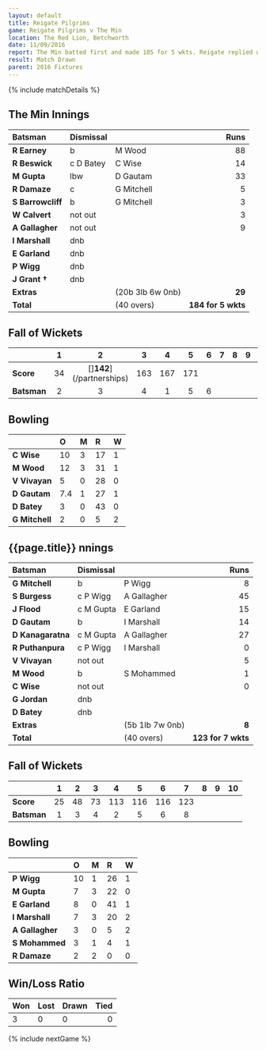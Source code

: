 ```yaml
---
layout: default
title: Reigate Pilgrims
game: Reigate Pilgrims v The Min
location: The Red Lion, Betchworth
date: 11/09/2016
report: The Min batted first and made 185 for 5 wkts. Reigate replied with 123 for 7 wkts when time ran out
result: Match Drawn
parent: 2016 Fixtures
---
```


{% include matchDetails %}

## The Min Innings

| Batsman | Dismissal | | Runs |
|:---|:---|---|---:|
| **R Earney** | b | M Wood | 88 |
| **R Beswick** | c D Batey | C Wise | 14 |
| **M Gupta** | lbw | D Gautam | 33 |
| **R Damaze** | c | G Mitchell | 5 |
| **S Barrowcliff** | b | G Mitchell | 3 |
| **W Calvert** | not out |  | 3 |
| **A Gallagher** | not out |  | 9 |
| **I Marshall** | dnb |  |  |
| **E Garland** | dnb |  |  |
| **P Wigg** | dnb |  |  |
| **J Grant &#8224;** | dnb |  |  |
| **Extras** | | (20b 3lb 6w 0nb) | **29** |
| **Total** | | (40 overs) | **184 for 5 wkts** |

## Fall of Wickets

| | 1 | 2 | 3 | 4 | 5 | 6 | 7 | 8 | 9 | 10 |
|---|:---:|:---:|:---:|:---:|:---:|:---:|:---:|:---:|:---:|:---:|
| **Score** | 34 | []**142**](/partnerships) | 163 | 167 | 171 |  |  |  |  |  |
| **Batsman** | 2 | 3 | 4 | 1 | 5 | 6 |  |  |  |  |

## Bowling

| | O | M | R | W |
|---|:---|:---|:---|:---|
| **C Wise** | 10 | 3 | 17 | 1 |
| **M Wood** | 12 | 3 | 31 | 1 |
| **V Vivayan** | 5 | 0 | 28 | 0 |
| **D Gautam** | 7.4 | 1 | 27 | 1 |
| **D Batey** | 3 | 0 | 43 | 0 |
| **G Mitchell** | 2 | 0 | 5 | 2 |

## {{page.title}} nnings

| Batsman | Dismissal | | Runs |
|:---|:---|---|---:|
| **G Mitchell** | b | P Wigg | 8 |
| **S Burgess** | c P Wigg | A Gallagher | 45 |
| **J Flood** | c M Gupta | E Garland | 15 |
| **D Gautam** | b | I Marshall | 14 |
| **D Kanagaratna** | c M Gupta | A Gallagher | 27 |
| **R Puthanpura** | c P Wigg | I Marshall | 0 |
| **V Vivayan** | not out |  | 5 |
| **M Wood** | b | S Mohammed | 1 |
| **C Wise** | not out |  | 0 |
| **G Jordan** | dnb |  |  |
| **D Batey** | dnb |  |  |
| **Extras** | | (5b 1lb 7w 0nb) | **8** |
| **Total** | | (40 overs) | **123 for 7 wkts** |

## Fall of Wickets

| | 1 | 2 | 3 | 4 | 5 | 6 | 7 | 8 | 9 | 10 |
|---|:---:|:---:|:---:|:---:|:---:|:---:|:---:|:---:|:---:|:---:|
| **Score** | 25 | 48 | 73 | 113 | 116 | 116 | 123 |  |  |  |
| **Batsman** | 1 | 3 | 4 | 2 | 5 | 6 | 8 |  |  |  |

## Bowling

| | O | M | R | W |
|---|:---|:---|:---|:---|
| **P Wigg** | 10 | 1 | 26 | 1 |
| **M Gupta** | 7 | 3 | 22 | 0 |
| **E Garland** | 8 | 0 | 41 | 1 |
| **I Marshall** | 7 | 3 | 20 | 2 |
| **A Gallagher** | 3 | 0 | 5 | 2 |
| **S Mohammed** | 3 | 1 | 4 | 1 |
| **R Damaze** | 2 | 2 | 0 | 0 |


## Win/Loss Ratio

| Won | Lost | Drawn | Tied |
|:---|:---|:---|---:|
| 3 | 0 | 0 | 0 |

{% include nextGame %}